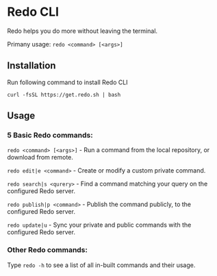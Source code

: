 # Redo CLI
Redo helps you do more without leaving the terminal.


Primany usage: `redo <command> [<args>]`

## Installation
Run following command to install Redo CLI

`curl -fsSL https://get.redo.sh | bash`

## Usage

### 5 Basic Redo commands:

`redo <command> [<args>]`       -     Run a command from the local repository, or download from remote.

`redo edit|e <command>`         -     Create or modify a custom private command.

`redo search|s <qurery>`        -     Find a command matching your query on the configured Redo server.

`redo publish|p <command>`      -     Publish the command publicly, to the configured Redo server.

`redo update|u`                 -     Sync your private and public commands with the configured Redo server.



### Other Redo commands:

Type `redo -h` to see a list of all in-built commands and their usage.